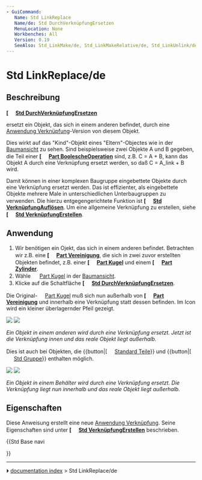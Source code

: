 ```yaml
---
- GuiCommand:
   Name: Std LinkReplace
   Name/de: Std DurchVerknüpfungErsetzen
   MenuLocation: None
   Workbenches: All
   Version: 0.19
   SeeAlso: Std_LinkMake/de, Std_LinkMakeRelative/de, Std_LinkUnlink/de
---
```


# Std LinkReplace/de



## Beschreibung


**[<img src=images/Std_LinkReplace.svg style="width:16px"> [Std DurchVerknüpfungErsetzen](Std_LinkReplace/de.md)**

ersetzt ein Objekt, das sich in einem anderen befindet, durch eine [Anwendung Verknüpfung](App_Link/de.md)-Version von diesem Objekt.

Dies wirkt auf das \"Kind\"-Objekt eines \"Eltern\"-Objectes wie in der [Baumansicht](tree_view/de.md) zu sehen. Sind beispielsweise zwei Objekte A und B gegeben, die Teil einer **[<img src=images/Part_Boolean.svg style="width:16px"> [Part BoolescheOperation](Part_Boolean/de.md)** sind, z.B. C = A + B, kann das Objekt A durch eine Verknüpfung ersetzt werden, so daß C = A_link + B wird.

Damit können in einer komplexen Baugruppe eingebettete Objekte durch eine Verknüpfung ersetzt werden. Das ist effizienter, als eingebettete Objekte mehrere Male in unterschiedlichen Unterbaugruppen zu verwenden. Die hierzu entgegengerichtete Funktion ist **[<img src=images/Std_LinkUnlink.svg style="width:16px"> [Std VerknüpfungAuflösen](Std_LinkUnlink/de.md)**. Um eine allgemeine Verknüpfung zu erstellen, siehe **[<img src=images/Std_LinkMake.svg style="width:16px"> [Std VerknüpfungErstellen](Std_LinkMake/de.md)**.



## Anwendung

1.  Wir benötigen ein Ojekt, das sich in einem anderen befindet. Betrachten wir z.B. eine **[<img src=images/Part_Fuse.svg style="width:16px"> [Part Vereinigung](Part_Fuse/de.md)**, die sich in zwei zuvor erstellten Objekten befindet, z.B. einer **[<img src=images/Part_Sphere.svg style="width:16px"> [Part Kugel](Part_Sphere/de.md)** und einem **[<img src=images/Part_Cylinder.svg style="width:16px"> [Part Zylinder](Part_Cylinder/de.md)**.
2.  Wähle <img alt="" src=images/Tree_Part_Sphere_Parametric.svg  style="width:16px;"> [Part Kugel](Part_Sphere/de.md) in der [Baumansicht](tree_view/de.md).
3.  Klicke auf die Schaltfläche **[<img src=images/Std_LinkReplace.svg style="width:16px"> [Std DurchVerknüpfungErsetzen](Std_LinkReplace/de.md)**.

Die Original-<img alt="" src=images/Tree_Part_Sphere_Parametric.svg  style="width:16px;"> [Part Kugel](Part_Sphere/de.md) muß sich nun außerhalb von **[<img src=images/Part_Fuse.svg style="width:16px"> [Part Vereinigung](Part_Fuse/de.md)** und innerhalb eine Verknüpfung statt dessen befinden. Im Icon wird ein kleiner überlagernder Pfeil gezeigt.

![](images/Std_Link_tree_replace_fuse_1_example.png ) ![](images/Std_Link_tree_replace_fuse_2_example.png )



*Ein Objekt in einem anderen wird durch eine Verknüpfung ersetzt. Jetzt ist die Verknüpfung innen und das reale Objekt liegt außerhalb.*

Dies ist auch bei Objekten, die {{button|[<img src=images/Std_Part.svg style="width:16px"> [Standard Teile](Std_Part/de.md)}} und {{button|[<img src=images/Std_Group.svg style="width:16px"> [Std Gruppe](Std_Group/de.md)}} enthalten möglich.

![](images/Std_Link_tree_replace_part_1_examples.png ) ![](images/Std_Link_tree_replace_part_2_examples.png )



*Ein Objekt in einem Behälter wird durch eine Verknüpfung ersetzt. Die Verknüpfung liegt nun innerhalb und das reale Objekt liegt außerhalb.*



## Eigenschaften

Diese Anweisung erstellt eine neue [Anwendung Verknüpfung](App_Link/de.md). Seine Eigenschaften sind unter **[<img src=images/Std_LinkMake.svg style="width:16px"> [Std VerknüpfungErstellen](Std_LinkMake/de.md)** beschrieben.





{{Std Base navi

}}



---
⏵ [documentation index](../README.md) > Std LinkReplace/de
